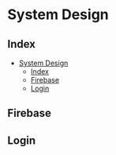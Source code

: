 # System Design 

## Index 
- [System Design](#system-design)
  - [Index](#index)
  - [Firebase](#firebase)
  - [Login](#login)

## Firebase

## Login 


